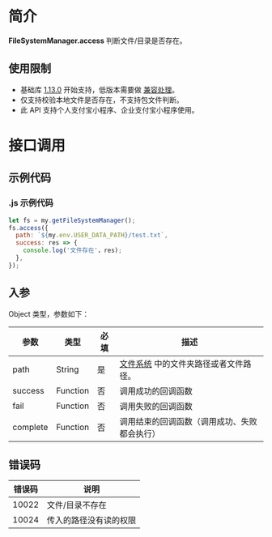# 简介

**FileSystemManager.access** 判断文件/目录是否存在。

## 使用限制

- 基础库 [1.13.0](https://opendocs.alipay.com/mini/framework/lib) 开始支持，低版本需要做 [兼容处理](https://opendocs.alipay.com/mini/framework/compatibility)。
- 仅支持校验本地文件是否存在，不支持包文件判断。
- 此 API 支持个人支付宝小程序、企业支付宝小程序使用。

# 接口调用

## 示例代码

### .js 示例代码

```javascript
let fs = my.getFileSystemManager();
fs.access({
  path: `${my.env.USER_DATA_PATH}/test.txt`,
  success: res => {
    console.log('文件存在'，res);
  },
});
```

## 入参

Object 类型，参数如下：

| **参数** | **类型** | **必填** | **描述** |
| --- | --- | --- | --- |
| path | String | 是 | [文件系统](https://opendocs.alipay.com/mini/03dt4s) 中的文件夹路径或者文件路径。 |
| success | Function | 否 | 调用成功的回调函数 |
| fail | Function | 否 | 调用失败的回调函数 |
| complete | Function | 否 | 调用结束的回调函数（调用成功、失败都会执行） |

## 错误码

| **错误码** | **说明**               |
| ---------- | ---------------------- |
| 10022      | 文件/目录不存在        |
| 10024      | 传入的路径没有读的权限 |
